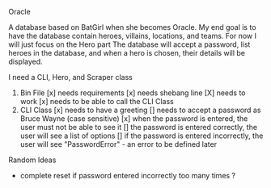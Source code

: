 Oracle

A database based on BatGirl when she becomes Oracle. My end goal is to have the database contain heroes, villains, locations, and teams. For now I will just focus on the Hero part The database will accept a password, list heroes in the database, and when a hero is chosen, their details will be displayed.

I need a CLI, Hero, and Scraper class

1. Bin File
  [x] needs requirements
  [x] needs shebang line
  [X] needs to work
  [x] needs to be able to call the CLI Class
2. CLI Class
  [x] needs to have a greeting
  [] needs to accept a password as Bruce Wayne (case sensitive)
  [x] when the password is entered, the user must not be able to see it
  [] the password is entered correctly, the user will see a list of options
  [] if the password is entered incorrectly, the user will see "PasswordError" - an error to be defined later


Random Ideas
- complete reset if password entered incorrectly too many times ?
